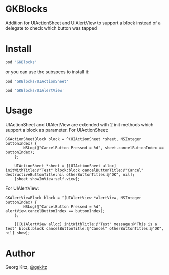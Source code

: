 GKBlocks
========

Addition for UIActionSheet and UIAlertView to support a block instead of a delegate to check which button was tapped

Install
========

```ruby
pod 'GKBlocks'
```

or you can use the subspecs to install it:

```ruby
pod 'GKBlocks/UIActionSheet'
```

```ruby
pod 'GKBlocks/UIAlertView'
```

Usage
========
UIActionSheet and UIAlertView are extended with 2 init methods which support a block as parameter.
For UIActionSheet:

```objc
GKActionSheetBlock block = ^(UIActionSheet *sheet, NSInteger buttonIndex) {
        NSLog(@"CancelButton Pressed = %d", sheet.cancelButtonIndex == buttonIndex);
    };

    UIActionSheet *sheet = [[UIActionSheet alloc] initWithTitle:@"Test" block:block cancelButtonTitle:@"Cancel" destructiveButtonTitle:nil otherButtonTitles:@"OK", nil];
    [sheet showInView:self.view];
```

For UIAlertView:

```objc
GKAlertViewBlock block = ^(UIAlertView *alertView, NSInteger buttonIndex) {
        NSLog(@"CancelButton Pressed = %d", alertView.cancelButtonIndex == buttonIndex);
    };

    [[[UIAlertView alloc] initWithTitle:@"Test" message:@"This is a test" block:block cancelButtonTitle:@"Cancel" otherButtonTitles:@"OK", nil] show];
```

Author
===========
Georg Kitz, [@gekitz](http://twitter.com/gekitz)


